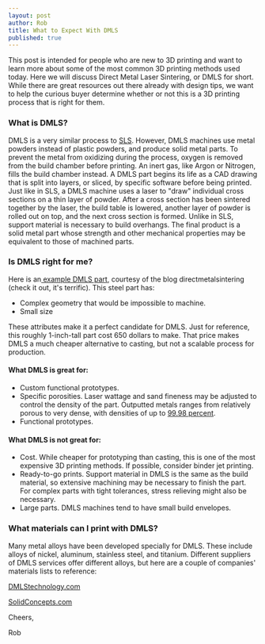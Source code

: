 ```yaml
--- 
layout: post
author: Rob
title: What to Expect With DMLS
published: true
---
```


<p>This post is intended for people who are new to 3D printing and want to learn more about some of the most common 3D printing methods used today. Here we will discuss Direct Metal Laser Sintering, or DMLS for short. While there are great resources out there already with design tips, we want to help the curious buyer determine whether or not this is a 3D printing process that is right for them.</p>

<h3>What is DMLS?</h3>
<p>DMLS is a very similar process to <a href="https://www.supplybetter.com/blog/what-to-expect-with-SLS" target="_blank">SLS</a>. However, DMLS machines use metal powders instead of plastic powders, and produce solid metal parts. To prevent the metal from oxidizing during the process, oxygen is removed from the build chamber before printing. An inert gas, like Argon or Nitrogen, fills the build chamber instead. A DMLS part begins its life as a CAD drawing that is split into layers, or sliced, by specific software before being printed. Just like in SLS, a DMLS machine uses a laser to "draw" individual cross sections on a thin layer of powder. After a cross section has been sintered together by the laser, the build table is lowered, another layer of powder is rolled out on top, and the next cross section is formed. Unlike in SLS, support material is necessary to build overhangs. The final product is a solid metal part whose strength and other mechanical properties may be equivalent to those of machined parts.</p>

<h3>Is DMLS right for me?</h3>

<p>Here is an<a href="http://directmetallasersintering.blogspot.com/2010/01/dmls-direct-metal-laser-sintering-costs.html" target="_blank"> example DMLS part</a>, courtesy of the blog directmetalsintering (check it out, it's terrific). This steel part has:</p>
<ul>
<li>Complex geometry that would be impossible to machine.</li>
<li>Small size</li>
</ul>

<p>These attributes make it a perfect candidate for DMLS. Just for reference, this roughly 1-inch-tall part cost 650 dollars to make. That price makes DMLS a much cheaper alternative to casting, but not a scalable process for production.</p>

<h4>What DMLS is great for:</h4>
<ul>
<li>Custom functional prototypes.</li>
<li>Specific porosities. Laser wattage and sand fineness may be adjusted to control the density of the part. Outputted metals ranges from relatively porous to very dense, with densities of up to <a href="http://www.layerwise.com/medical/dmls-benefits/" target="_blank">99.98 percent</a>. </li>
<li>Functional prototypes.</li>
</ul>

<h4>What DMLS is not great for:</h4>
<ul>
<li>Cost. While cheaper for prototyping than casting, this is one of the most expensive 3D printing methods. If possible, consider binder jet printing.</li>
<li>Ready-to-go prints. Support material in DMLS is the same as the build material, so extensive machining may be necessary to finish the part. For complex parts with tight tolerances, stress relieving might also be necessary.</li>
<li>Large parts. DMLS machines tend to have small build envelopes.</li>
</ul>

<h3>What materials can I print with DMLS?</h3>
<p>Many metal alloys have been developed specially for DMLS. These include alloys of nickel, aluminum, stainless steel, and titanium. Different suppliers of DMLS services offer different alloys, but here are a couple of companies' materials lists to reference:</p>
<p><a href="http://dmlstechnology.com/dmls-materials" target="_blank">DMLStechnology.com</a></p>
<p><a href="http://www.solidconcepts.com/materials/dmls-materials/" target="_blank">SolidConcepts.com</a></p>

<p>Cheers,</p>
<p>Rob</p>
